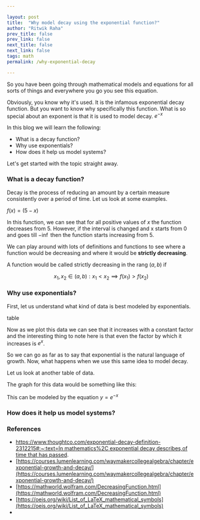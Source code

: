```yaml
---

layout: post
title:  "Why model decay using the exponential function?"
author: "Ritwik Raha"
prev_title: false
prev_link: false
next_title: false
next_link: false
tags: math
permalink: /why-exponential-decay

---
```


So you have been going through mathematical models and equations for all sorts of things and everywhere you go you see this equation.

Obviously, you know why it's used. It is the infamous exponential decay function. But you want to know why specifically this function. What is so special about an exponent is that it is used to model decay.
$e^{-x}$

In this blog we will learn the following:

- What is a decay function?
- Why use exponentials?
- How does it help us model systems?

Let's get started with the topic straight away.

### What is a decay function?

Decay is the process of reducing an amount by a certain measure consistently over a period of time.   Let us look at some examples.

$f(x) = (5-x)$

In this function, we can see that for all positive values of $x$ the function decreases from 5. However, if the interval is changed and x starts from 0 and goes till $-\inf$ then the function starts increasing from 5.

We can play around with lots of definitions and functions to see where a function would be decreasing and where it would be **strictly decreasing**.

A function would be called strictly decreasing in the rang $(a,b)$ if 

$$x_1,x_2 \in (a,b) : x_1 <x_2 \implies f(x_1) > f(x_2)$$

### Why use exponentials?

First, let us understand what kind of data is best modeled by exponentials.

table

Now as we plot this data we can see that it increases with a constant factor and the interesting thing to note here is that even the factor by which it increases is $e^x$.

So we can go as far as to say that exponential is the natural language of growth. Now, what happens when we use this same idea to model decay. 

Let us look at another table of data.

The graph for this data would be something like this:

This can be modeled by the equation $y= e^{-x}$

### How does it help us model systems?

### References

- [https://www.thoughtco.com/exponential-decay-definition-2312215#:~:text=In mathematics%2C exponential decay describes,of time that has passed](https://www.thoughtco.com/exponential-decay-definition-2312215#:~:text=In%20mathematics%2C%20exponential%20decay%20describes,of%20time%20that%20has%20passed).
- [https://courses.lumenlearning.com/waymakercollegealgebra/chapter/exponential-growth-and-decay/](https://courses.lumenlearning.com/waymakercollegealgebra/chapter/exponential-growth-and-decay/)
- [https://mathworld.wolfram.com/DecreasingFunction.html](https://mathworld.wolfram.com/DecreasingFunction.html)
- [https://oeis.org/wiki/List_of_LaTeX_mathematical_symbols](https://oeis.org/wiki/List_of_LaTeX_mathematical_symbols)
-